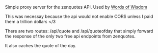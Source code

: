  Simple proxy server for the zenquotes API. Used by [Words of Wisdom](https://github.com/desa-thomas/words-of-wisdom)
 
 This was necessay because the api would not enable CORS unless I paid them a trillion dollars </3
 
 There are two routes: /api/quote and /api/quoteofday that simply forward the response of the only
 two free api endpoints from zenquotes.

It also caches the quote of the day.
